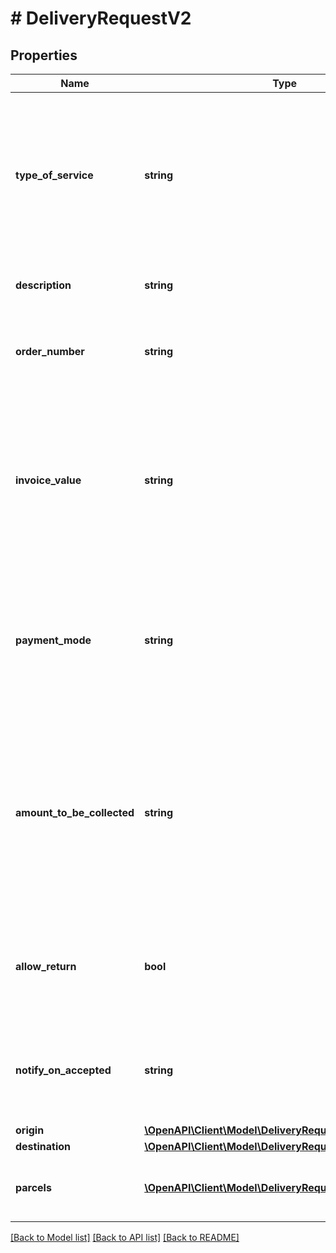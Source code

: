 # # DeliveryRequestV2

## Properties

Name | Type | Description | Notes
------------ | ------------- | ------------- | -------------
**type_of_service** | **string** | Type of delivery service. You may not be eligible to use all types of service, contact support for further information. | [default to 'same-day']
**description** | **string** | This is the description of the order. | [optional]
**order_number** | **string** | Unique order reference number in Your system |
**invoice_value** | **string** | Total value of the order. Must only contain numbers with no more than one decimal point and exactly 2 decimal places. |
**payment_mode** | **string** | Payment mode. You may not be eligible to use all payment modes, contact support for further information. | [default to 'prepaid']
**amount_to_be_collected** | **string** | COD amount for COD payment mode. Must only contain numbers with no more than one decimal point and exactly 2 decimal places. |
**allow_return** | **bool** | If true, client will be able to return the goods the same way he received it. | [default to false]
**notify_on_accepted** | **string** | If set, we send a notification to this email when we accepted the order to our system. |
**origin** | [**\OpenAPI\Client\Model\DeliveryRequestV2Origin**](DeliveryRequestV2Origin.md) |  |
**destination** | [**\OpenAPI\Client\Model\DeliveryRequestV2Destination**](DeliveryRequestV2Destination.md) |  |
**parcels** | [**\OpenAPI\Client\Model\DeliveryRequestV2ParcelsInner[]**](DeliveryRequestV2ParcelsInner.md) | List of parcels you want to send via BoxNow. |

[[Back to Model list]](../../README.md#models) [[Back to API list]](../../README.md#endpoints) [[Back to README]](../../README.md)
